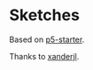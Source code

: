 # Sketches

Based on [p5-starter](https://github.com/xanderjl/p5-starter).

Thanks to [xanderjl](https://github.com/xanderjl).